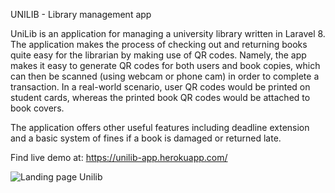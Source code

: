 UNILIB - Library management app


UniLib is an application for managing a university library written in Laravel 8. The application makes the process of checking out and returning books quite easy for the librarian by making use of QR codes. Namely, the app makes it easy to generate QR codes for both users and book copies, which can then be scanned (using webcam or phone cam) in order to complete a transaction. In a real-world scenario, user QR codes would be printed on student cards, whereas the printed book QR codes would be attached to book covers.    
 
The application offers other useful features including deadline extension and a basic system of fines if a book is damaged or returned late.  

Find live demo at: https://unilib-app.herokuapp.com/

![Landing page Unilib](https://user-images.githubusercontent.com/58144680/168447018-0203031c-7876-4fcf-87cf-867963f0943d.JPG)
